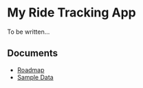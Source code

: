 # My Ride Tracking App

To be written...

## Documents

- [Roadmap](./ROADMAP.md)
- [Sample Data](./SAMPLE_DATA.json)
